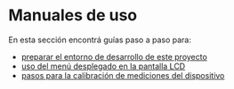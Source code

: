 # Manuales de uso

En esta sección encontrá guías paso a paso para:
- [preparar el entorno de desarrollo de este proyecto](development/README.md)
- [uso del menú desplegado en la pantalla LCD](menu/README.md)
- [pasos para la calibración de mediciones del dispositivo](calibration%20manual.docx)

